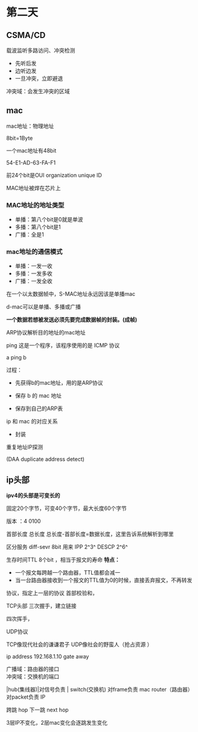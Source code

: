 # 第二天

## CSMA/CD
 载波监听多路访问、冲突检测

- 先听后发
- 边听边发
- 一旦冲突，立即避退

冲突域：会发生冲突的区域
## mac
mac地址：物理地址

8bit=1Byte

一个mac地址有48bit

54-E1-AD-63-FA-F1

前24个bit是OUI organization unique ID

MAC地址被焊在芯片上

### MAC地址的地址类型
- 单播：第八个bit是0就是单波
- 多播：第八个bit是1
- 广播：全是1

### mac地址的通信模式

- 单播：一发一收
- 多播：一发多收
- 广播：一发全收

在一个以太数据帧中，S-MAC地址永远因该是单播mac

d-mac可以是单播、多播或广播

**一个数据若想被发送必须先要完成数据帧的封装。(成帧)**

ARP协议解析目的地址的mac地址

ping 这是一个程序，该程序使用的是 ICMP 协议


a ping b 

过程：

- 先获得b的mac地址，用的是ARP协议

- 保存 b 的 mac 地址

- 保存到自己的ARP表

ip 和 mac 的对应关系

- 封装


重复地址IP探测

(DAA duplicate address detect)

## ip头部

**ipv4的头部是可变长的**

固定20个字节，可变40个字节，最大长度60个字节

版本 ：4 0100

首部长度 总长度 总长度-首部长度=数据长度，这里告诉系统解析到哪里

区分服务 diff-sevr 8bit 用来 
IPP 2^3^
DESCP 2^6^

生存时间TTL 8个bit ，相当于报文的寿命
**特点：**
- 一个报文每跨越一个路由器，TTL值都会减一
- 当一台路由器接收到一个报文的TTL值为0的时候，直接丢弃报文，不再转发

协议，指定上一层的协议
首部校验和，


TCP头部
三次握手，建立链接

四次挥手，

UDP协议

TCP像现代社会的谦谦君子
UDP像社会的野蛮人（抢占资源 ）

ip address 192.168.1.10
gate away


广播域：路由器的接口   
冲突域：交换机的端口  

|hub(集线器)|对信号负责    |
switch(交换机)   对frame负责   mac
router（路由器） 对packet负责 IP

跨跳 hop 
下一跳 next hop

3层IP不变化，2层mac变化会逐跳发生变化

